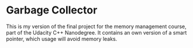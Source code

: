 # Garbage Collector
This is my version of the final project for the memory management course, part of the Udacity C++ Nanodegree. 
It contains an own version of a smart pointer, which usage will avoid memory leaks.
